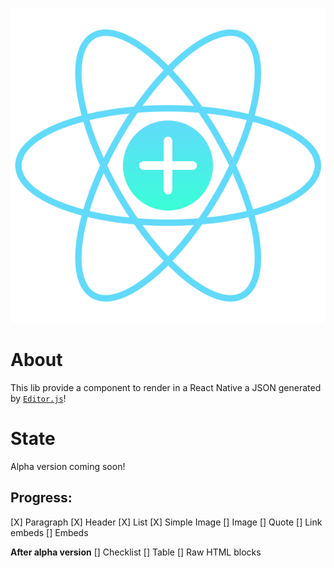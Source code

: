 <p align="center">
  <img src="https://raw.githubusercontent.com/Hidekih/editorjs-viewer-native/1db973c995f9acff9f98cd68fcadd173930eeef4/public/editorJsNative.svg" />
</p>

# About
This lib provide a component to render in a React Native a JSON generated by [`Editor.js`](https://editorjs.io/)!

# State
Alpha version coming soon!

## Progress:
[X] Paragraph
[X] Header
[X] List
[X] Simple Image
[] Image
[] Quote
[] Link embeds
[] Embeds

**After alpha version**
[] Checklist
[] Table
[] Raw HTML blocks
